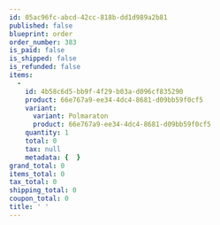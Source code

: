 ```yaml
---
id: 05ac96fc-abcd-42cc-818b-dd1d989a2b81
published: false
blueprint: order
order_number: 383
is_paid: false
is_shipped: false
is_refunded: false
items:
  -
    id: 4b58c6d5-bb9f-4f29-b03a-d096cf835290
    product: 66e767a9-ee34-4dc4-8681-d09bb59f0cf5
    variant:
      variant: Polmaraton
      product: 66e767a9-ee34-4dc4-8681-d09bb59f0cf5
    quantity: 1
    total: 0
    tax: null
    metadata: {  }
grand_total: 0
items_total: 0
tax_total: 0
shipping_total: 0
coupon_total: 0
title: ' '
---
```

